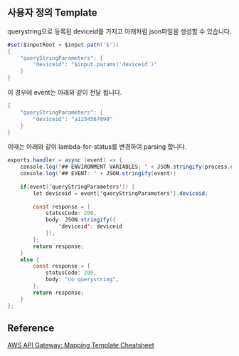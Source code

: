## 사용자 정의 Template

querystring으로 등록된 deviceid를 가지고 아래처럼 json파일을 생성할 수 있습니다.

```java
#set($inputRoot = $input.path('$'))
{
    "queryStringParameters": {
        "deviceid": "$input.params('deviceid')"
    }
}
```

이 경우에 event는 아래와 같이 전달 됩니다.
```java
{
    "queryStringParameters": {
        "deviceid": "a1234567890"
    }
}
```

이때는 아래와 같이 lambda-for-status를 변경하여 parsing 합니다.

```java
exports.handler = async (event) => {
    console.log('## ENVIRONMENT VARIABLES: ' + JSON.stringify(process.env));
    console.log('## EVENT: ' + JSON.stringify(event))
    
    if(event['queryStringParameters']) {
        let deviceid = event['queryStringParameters'].deviceid;
        
        const response = {
            statusCode: 200,
            body: JSON.stringify({
                'deviceid': deviceid
            }),
        };
        return response;
    }
    else {
        const response = {
            statusCode: 200,
            body: "no querystring",
        };
        return response;
    }
};
```

## Reference 

[AWS API Gateway: Mapping Template Cheatsheet](https://ncoughlin.com/posts/aws-api-gateway-cheatsheet/)



